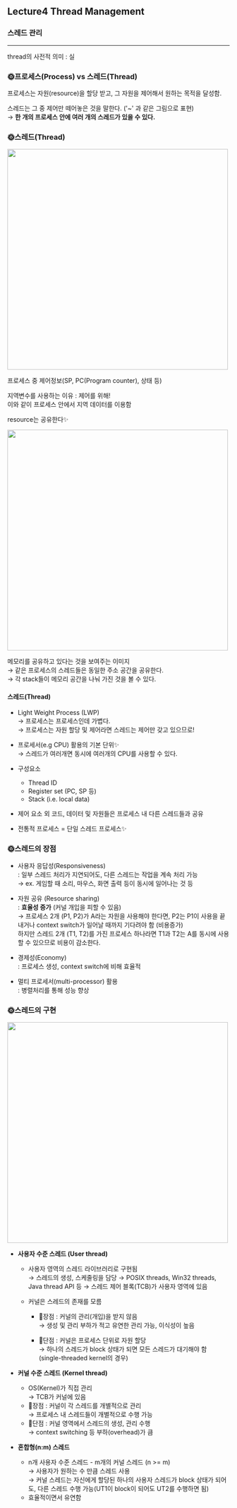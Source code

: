 ## Lecture4 Thread Management

### 스레드 관리

---

thread의 사전적 의미 : 실

### 🌞프로세스(Process) vs 스레드(Thread)

프로세스는 자원(resource)을 할당 받고, 그 자원을 제어해서 원하는 목적을 달성함.

스레드는 그 중 제어만 떼어놓은 것을 말한다. ('~' 과 같은 그림으로 표현)  
→ **한 개의 프로세스 안에 여러 개의 스레드가 있을 수 있다.**

### 🌞스레드(Thread)

<img src="https://blog.kakaocdn.net/dn/eQVNCM/btqLsbWenFy/q98CQGmPKUnUFLbBmP2CAk/img.png" width="500px" />

프로세스 중 제어정보(SP, PC(Program counter), 상태 등)

지역변수를 사용하는 이유 : 제어를 위해!  
이와 같이 프로세스 안에서 지역 데이터를 이용함

resource는 공유한다✨

<img src="https://2.bp.blogspot.com/-3AB4sE53Dfw/VMVNdWa_V0I/AAAAAAAAACo/UAGFO7f6_UA/s1600/euva3a00.p54z.gif" width="500px" />

메모리를 공유하고 있다는 것을 보여주는 이미지  
→ 같은 프로세스의 스레드들은 동일한 주소 공간을 공유한다.  
→ 각 stack들이 메모리 공간을 나눠 가진 것을 볼 수 있다.

#### 스레드(Thread)

- Light Weight Process (LWP)  
  → 프로세스는 프로세스인데 가볍다.  
  → 프로세스는 자원 할당 및 제어라면 스레드는 제어만 갖고 있으므로!

- 프로세서(e.g CPU) 활용의 기본 단위✨  
  → 스레드가 여러개면 동시에 여러개의 CPU를 사용할 수 있다.

- 구성요소

  - Thread ID
  - Register set (PC, SP 등)
  - Stack (i.e. local data)

- 제어 요소 외 코드, 데이터 및 자원들은 프로세스 내 다른 스레드들과 공유

- 전통적 프로세스 = 단일 스레드 프로세스✨

### 🌞스레드의 장점

- 사용자 응답성(Responsiveness)  
  : 일부 스레드 처리가 지연되어도, 다른 스레드는 작업을 계속 처리 가능  
  → ex. 게임할 때 소리, 마우스, 화면 출력 등이 동시에 일어나는 것 등

- 자원 공유 (Resource sharing)  
  : **효율성 증가** (커널 개입을 피할 수 있음)  
  → 프로세스 2개 (P1, P2)가 A라는 자원을 사용해야 한다면, P2는 P1이 사용을 끝내거나 context switch가 일어날 때까지 기다려야 함 (비용증가)  
  하지만 스레드 2개 (T1, T2)를 가진 프로세스 하나라면 T1과 T2는 A를 동시에 사용할 수 있으므로 비용이 감소한다.

- 경제성(Economy)  
  : 프로세스 생성, context switch에 비해 효율적

- 멀티 프로세서(multi-processor) 활용  
  : 병렬처리를 통해 성능 향상

### 🌞스레드의 구현

<img src="https://blog.kakaocdn.net/dn/bd0rl8/btqw3P8ORxQ/ad3YXWok3CTyOLEztCp6Fk/img.png" width="500px" />

- **사용자 수준 스레드 (User thread)**

  - 사용자 영역의 스레드 라이브러리로 구현됨  
    → 스레드의 생성, 스케줄링을 담당
    → POSIX threads, Win32 threads, Java thread API 등
    → 스레드 제어 블록(TCB)가 사용자 영역에 있음

  - 커널은 스레드의 존재를 모름

    - 💖장점 : 커널의 관리(개입)을 받지 않음  
      → 생성 및 관리 부하가 적고 유연한 관리 가능, 이식성이 높음

    - 👹단점 : 커널은 프로세스 단위로 자원 할당  
      → 하나의 스레드가 block 상태가 되면 모든 스레드가 대기해야 함 (single-threaded kernel의 경우)

- **커널 수준 스레드 (Kernel thread)**

  - OS(Kernel)가 직접 관리  
    → TCB가 커널에 있음
  - 💖장점 : 커널이 각 스레드를 개별적으로 관리  
    → 프로세스 내 스레드들이 개별적으로 수행 가능
  - 👹단점 : 커널 영역에서 스레드의 생성, 관리 수행  
    → context switching 등 부하(overhead)가 큼

- **혼합형(n:m) 스레드**
  - n개 사용자 수준 스레드 - m개의 커널 스레드 (n >= m)  
    → 사용자가 원하는 수 만큼 스레드 사용  
    → 커널 스레드는 자신에게 할당된 하나의 사용자 스레드가 block 상태가 되어도, 다른 스레드 수행 가능(UT1이 block이 되어도 UT2를 수행하면 됨)
  - 효율적이면서 유연함
